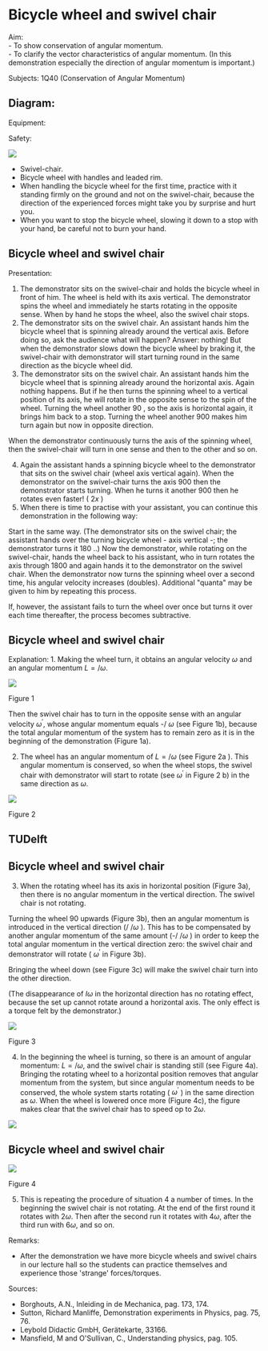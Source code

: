 # Bicycle wheel and swivel chair 

Aim:<br>- To show conservation of angular momentum.<br>- To clarify the vector characteristics of angular momentum. (In this<br>demonstration especially the direction of angular momentum is important.)

Subjects: $1 \mathrm{Q} 40$ (Conservation of Angular Momentum)


## Diagram:

Equipment:

Safety:

![](https://cdn.mathpix.com/cropped/2024_06_24_a8f81216641255e8153eg-1.jpg?height=942&width=517&top_left_y=631&top_left_x=878)

- Swivel-chair.
- Bicycle wheel with handles and leaded rim.
- When handling the bicycle wheel for the first time, practice with it standing firmly on the ground and not on the swivel-chair, because the direction of the experienced forces might take you by surprise and hurt you.
- When you want to stop the bicycle wheel, slowing it down to a stop with your hand, be careful not to burn your hand.


## Bicycle wheel and swivel chair

Presentation:

1. The demonstrator sits on the swivel-chair and holds the bicycle wheel in front of him. The wheel is held with its axis vertical. The demonstrator spins the wheel and immediately he starts rotating in the opposite sense. When by hand he stops the wheel, also the swivel chair stops.
2. The demonstrator sits on the swivel chair. An assistant hands him the bicycle wheel that is spinning already around the vertical axis. Before doing so, ask the audience what will happen? Answer: nothing! But when the demonstrator slows down the bicycle wheel by braking it, the swivel-chair with demonstrator will start turning round in the same direction as the bicycle wheel did.
3. The demonstrator sits on the swivel chair. An assistant hands him the bicycle wheel that is spinning already around the horizontal axis. Again nothing happens. But if he then turns the spinning wheel to a vertical position of its axis, he will rotate in the opposite sense to the spin of the wheel. Turning the wheel another 90 , so the axis is horizontal again, it brings him back to a stop. Turning the wheel another 900 makes him turn again but now in opposite direction.

When the demonstrator continuously turns the axis of the spinning wheel, then the swivel-chair will turn in one sense and then to the other and so on.

4. Again the assistant hands a spinning bicycle wheel to the demonstrator that sits on the swivel chair (wheel axis vertical again). When the demonstrator on the swivel-chair turns the axis 900 then the demonstrator starts turning. When he turns it another 900 then he rotates even faster! ( $2 x$ )
5. When there is time to practise with your assistant, you can continue this demonstration in the following way:

Start in the same way. (The demonstrator sits on the swivel chair; the assistant hands over the turning bicycle wheel - axis vertical -; the demonstrator turns it 180 ..) Now the demonstrator, while rotating on the swivel-chair, hands the wheel back to his assistant, who in turn rotates the axis through 1800 and again hands it to the demonstrator on the swivel chair. When the demonstrator now turns the spinning wheel over a second time, his angular velocity increases (doubles). Additional "quanta" may be given to him by repeating this process.

If, however, the assistant fails to turn the wheel over once but turns it over each time thereafter, the process becomes subtractive.

## Bicycle wheel and swivel chair

Explanation: 1. Making the wheel turn, it obtains an angular velocity $\omega$ and an angular momentum $L=/ \omega$.

![](https://cdn.mathpix.com/cropped/2024_06_24_a8f81216641255e8153eg-3.jpg?height=596&width=560&top_left_y=570&top_left_x=928)

Figure 1

Then the swivel chair has to turn in the opposite sense with an angular velocity $\omega^{'}$, whose angular momentum equals -/ $\omega$ (see Figure 1b), because the total angular momentum of the system has to remain zero as it is in the beginning of the demonstration (Figure 1a).

2. The wheel has an angular momentum of $L=/ \omega$ (see Figure $2 \mathrm{a}$ ). This angular momentum is conserved, so when the wheel stops, the swivel chair with demonstrator will start to rotate (see $\omega^{'}$ in Figure 2 b) in the same direction as $\omega$.

![](https://cdn.mathpix.com/cropped/2024_06_24_a8f81216641255e8153eg-3.jpg?height=557&width=574&top_left_y=1732&top_left_x=907)

Figure 2

## TUDelft

## Bicycle wheel and swivel chair

3. When the rotating wheel has its axis in horizontal position (Figure 3a), then there is no angular momentum in the vertical direction. The swivel chair is not rotating.

Turning the wheel 90 upwards (Figure 3b), then an angular momentum is introduced in the vertical direction (/ $/ \omega$ ). This has to be compensated by another angular momentum of the same amount (-/ $/ \omega$ ) in order to keep the total angular momentum in the vertical direction zero: the swivel chair and demonstrator will rotate ( $\omega^{'}$ in Figure 3b).

Bringing the wheel down (see Figure 3c) will make the swivel chair turn into the other direction.

(The disappearance of $I \omega$ in the horizontal direction has no rotating effect, because the set up cannot rotate around a horizontal axis. The only effect is a torque felt by the demonstrator.)

![](https://cdn.mathpix.com/cropped/2024_06_24_a8f81216641255e8153eg-4.jpg?height=925&width=525&top_left_y=1168&top_left_x=891)

Figure 3

4. In the beginning the wheel is turning, so there is an amount of angular momentum: $L=/ \omega$, and the swivel chair is standing still (see Figure 4a). Bringing the rotating wheel to a horizontal position removes that angular momentum from the system, but since angular momentum needs to be conserved, the whole system starts rotating ( $\omega^{'}$ ) in the same direction as $\omega$. When the wheel is lowered once more (Figure 4c), the figure makes clear that the swivel chair has to speed op to $2 \omega$.

![](https://cdn.mathpix.com/cropped/2024_06_24_a8f81216641255e8153eg-4.jpg?height=271&width=594&top_left_y=2503&top_left_x=1419)

## Bicycle wheel and swivel chair

![](https://cdn.mathpix.com/cropped/2024_06_24_a8f81216641255e8153eg-5.jpg?height=968&width=560&top_left_y=478&top_left_x=862)

Figure 4

5. This is repeating the procedure of situation 4 a number of times. In the beginning the swivel chair is not rotating. At the end of the first round it rotates with $2 \omega$. Then after the second run it rotates with $4 \omega$, after the third run with $6 \omega$, and so on.

Remarks:

- After the demonstration we have more bicycle wheels and swivel chairs in our lecture hall so the students can practice themselves and experience those 'strange' forces/torques.

Sources:

- Borghouts, A.N., Inleiding in de Mechanica, pag. 173, 174.
- Sutton, Richard Manliffe, Demonstration experiments in Physics, pag. 75, 76.
- Leybold Didactic GmbH, Gerätekarte, 33166.
- Mansfield, M and O'Sullivan, C., Understanding physics, pag. 105.

